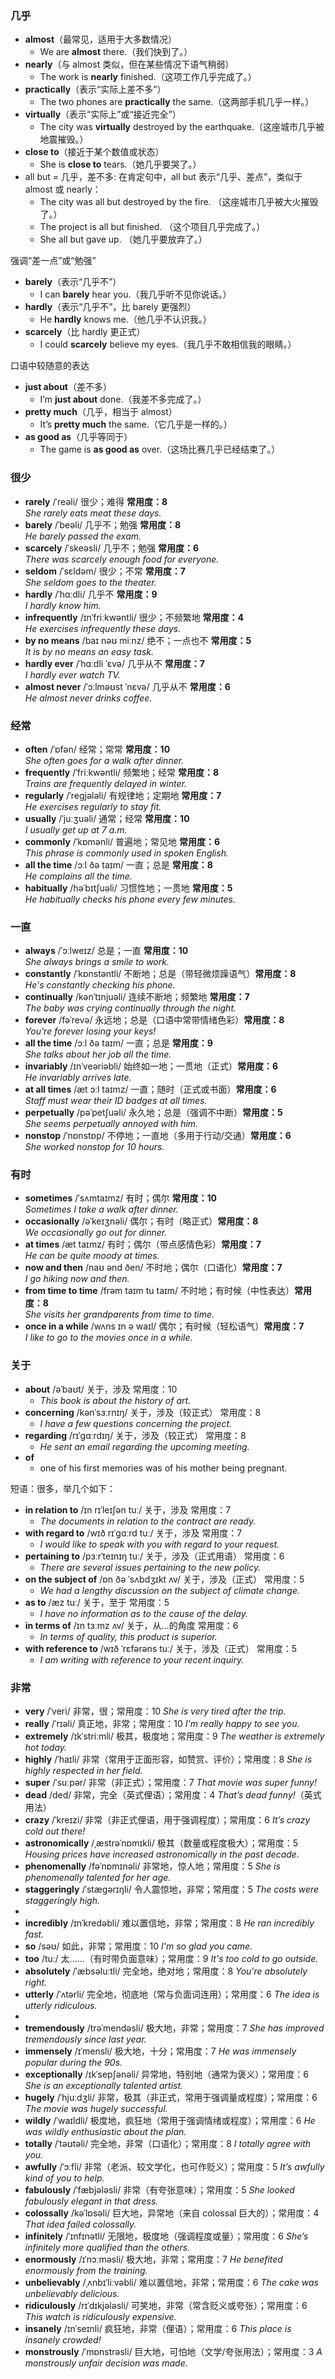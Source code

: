 ### 几乎

- **almost**（最常见，适用于大多数情况）  
  - We are **almost** there.（我们快到了。）  
- **nearly**（与 almost 类似，但在某些情况下语气稍弱）  
  - The work is **nearly** finished.（这项工作几乎完成了。）  
- **practically**（表示“实际上差不多”）  
  - The two phones are **practically** the same.（这两部手机几乎一样。）  
- **virtually**（表示“实际上”或“接近完全”）  
  - The city was **virtually** destroyed by the earthquake.（这座城市几乎被地震摧毁。）  
- **close to**（接近于某个数值或状态）  
  - She is **close to** tears.（她几乎要哭了。）  
- all but = 几乎，差不多: 在肯定句中，all but 表示“几乎、差点”，类似于 almost 或 nearly：
  - The city was all but destroyed by the fire.  （这座城市几乎被大火摧毁了。）
  - The project is all but finished.  （这个项目几乎完成了。）
  - She all but gave up.  （她几乎要放弃了。）

强调“差一点”或“勉强”
- **barely**（表示“几乎不”）  
  - I can **barely** hear you.（我几乎听不见你说话。）  
- **hardly**（表示“几乎不”，比 barely 更强烈）  
  - He **hardly** knows me.（他几乎不认识我。）  
- **scarcely**（比 hardly 更正式）  
  - I could **scarcely** believe my eyes.（我几乎不敢相信我的眼睛。）  

口语中较随意的表达
- **just about**（差不多）  
  - I’m **just about** done.（我差不多完成了。）  
- **pretty much**（几乎，相当于 almost）  
  - It’s **pretty much** the same.（它几乎是一样的。）  
- **as good as**（几乎等同于）  
  - The game is **as good as** over.（这场比赛几乎已经结束了。）  

### 很少
- **rarely** /ˈreəli/ 很少；难得 **常用度：8**  
  *She rarely eats meat these days.*
- **barely** /ˈbeəli/ 几乎不；勉强 **常用度：8**  
  *He barely passed the exam.*
- **scarcely** /ˈskeəsli/ 几乎不；勉强 **常用度：6**  
  *There was scarcely enough food for everyone.*
- **seldom** /ˈsɛldəm/ 很少；不常 **常用度：7**  
  *She seldom goes to the theater.*
- **hardly** /ˈhɑːdli/ 几乎不 **常用度：9**  
  *I hardly know him.*
- **infrequently** /ɪnˈfriːkwəntli/ 很少；不频繁地 **常用度：4**  
  *He exercises infrequently these days.*
- **by no means** /baɪ nəʊ miːnz/ 绝不；一点也不 **常用度：5**  
  *It is by no means an easy task.*
- **hardly ever** /ˈhɑːdli ˈɛvə/ 几乎从不 **常用度：7**  
  *I hardly ever watch TV.*
- **almost never** /ˈɔːlməʊst ˈnɛvə/ 几乎从不 **常用度：6**  
  *He almost never drinks coffee.*

### 经常
- **often** /ˈɒfən/ 经常；常常 **常用度：10**  
  *She often goes for a walk after dinner.*
- **frequently** /ˈfriːkwəntli/ 频繁地；经常 **常用度：8**  
  *Trains are frequently delayed in winter.*
- **regularly** /ˈreɡjələli/ 有规律地；定期地 **常用度：7**  
  *He exercises regularly to stay fit.*
- **usually** /ˈjuːʒuəli/ 通常；经常 **常用度：10**  
  *I usually get up at 7 a.m.*
- **commonly** /ˈkɒmənli/ 普遍地；常见地 **常用度：6**  
  *This phrase is commonly used in spoken English.*
- **all the time** /ɔːl ðə taɪm/ 一直；总是 **常用度：8**  
  *He complains all the time.*
- **habitually** /həˈbɪtʃuəli/ 习惯性地；一贯地 **常用度：5**  
  *He habitually checks his phone every few minutes.*

### 一直
- **always** /ˈɔːlweɪz/ 总是；一直 **常用度：10**  
  *She always brings a smile to work.*
- **constantly** /ˈkɒnstəntli/ 不断地；总是（带轻微烦躁语气）**常用度：8**  
  *He's constantly checking his phone.*
- **continually** /kənˈtɪnjuəli/ 连续不断地；频繁地 **常用度：7**  
  *The baby was crying continually through the night.*
- **forever** /fəˈrevə/ 永远地；总是（口语中常带情绪色彩）**常用度：8**  
  *You're forever losing your keys!*
- **all the time** /ɔːl ðə taɪm/ 一直；总是 **常用度：9**  
  *She talks about her job all the time.*
- **invariably** /ɪnˈveəriəbli/ 始终如一地；一贯地（正式）**常用度：6**  
  *He invariably arrives late.*
- **at all times** /æt ɔːl taɪmz/ 一直；随时（正式或书面）**常用度：6**  
  *Staff must wear their ID badges at all times.*
- **perpetually** /pəˈpetʃuəli/ 永久地；总是（强调不中断）**常用度：5**  
  *She seems perpetually annoyed with him.*
- **nonstop** /ˈnɒnstɒp/ 不停地；一直地（多用于行动/交通）**常用度：6**  
  *She worked nonstop for 10 hours.*

### 有时
- **sometimes** /ˈsʌmtaɪmz/ 有时；偶尔 **常用度：10**  
  *Sometimes I take a walk after dinner.*
- **occasionally** /əˈkeɪʒnəli/ 偶尔；有时（略正式）**常用度：8**  
  *We occasionally go out for dinner.*
- **at times** /æt taɪmz/ 有时；偶尔（带点感情色彩）**常用度：7**  
  *He can be quite moody at times.*
- **now and then** /naʊ ənd ðen/ 不时地；偶尔（口语化）**常用度：7**  
  *I go hiking now and then.*
- **from time to time** /frəm taɪm tu taɪm/ 不时地；有时候（中性表达）**常用度：8**  
  *She visits her grandparents from time to time.*
- **once in a while** /wʌns ɪn ə waɪl/ 偶尔；有时候（轻松语气）**常用度：7**  
  *I like to go to the movies once in a while.*

### 关于

- **about** /əˈbaʊt/  关于，涉及  常用度：10  
  - *This book is about the history of art.*
- **concerning** /kənˈsɜːrnɪŋ/  关于，涉及（较正式）  常用度：8  
  - *I have a few questions concerning the project.*
- **regarding** /rɪˈɡɑːrdɪŋ/  关于，涉及（较正式）  常用度：8  
  - *He sent an email regarding the upcoming meeting.*
- **of**
  - one of his first memories was of his mother being pregnant.

短语：很多，举几个如下：
- **in relation to** /ɪn rɪˈleɪʃən tuː/  关于，涉及  常用度：7  
  - *The documents in relation to the contract are ready.*
- **with regard to** /wɪð rɪˈɡɑːrd tuː/  关于，涉及  常用度：7  
  - *I would like to speak with you with regard to your request.*
- **pertaining to** /pɜːrˈteɪnɪŋ tuː/  关于，涉及（正式用语）  常用度：6  
  - *There are several issues pertaining to the new policy.*
- **on the subject of** /ɒn ðə ˈsʌbdʒɪkt ʌv/  关于，涉及（正式）  常用度：5  
  - *We had a lengthy discussion on the subject of climate change.*
- **as to** /æz tuː/  关于，至于  常用度：5  
  - *I have no information as to the cause of the delay.*
- **in terms of** /ɪn tɜːmz ʌv/  关于，从…的角度  常用度：6  
  - *In terms of quality, this product is superior.*
- **with reference to** /wɪð ˈrɛfərəns tuː/  关于，涉及（正式）  常用度：5  
  - *I am writing with reference to your recent inquiry.*

### 非常

- **very** /ˈveri/ 非常，很；常用度：10
  *She is very tired after the trip.*
- **really** /ˈrɪəli/ 真正地，非常；常用度：10
  *I'm really happy to see you.*
- **extremely** /ɪkˈstriːmli/ 极其，极度地；常用度：9
  *The weather is extremely hot today.*
- **highly** /ˈhaɪli/ 非常（常用于正面形容，如赞赏、评价）；常用度：8
  *She is highly respected in her field.*
- **super** /ˈsuːpər/ 非常（非正式）；常用度：7
  *That movie was super funny!*
- **dead** /ded/ 非常，完全（英式俚语）；常用度：4
  *That’s dead funny!*（英式用法）
- **crazy** /ˈkreɪzi/ 非常（非正式俚语，用于强调程度）；常用度：6
  *It’s crazy cold out there!*
- **astronomically** /ˌæstrəˈnɒmɪkli/ 极其（数量或程度极大）；常用度：5
  *Housing prices have increased astronomically in the past decade.*
- **phenomenally** /fəˈnɒmɪnəli/ 非常地，惊人地；常用度：5
  *She is phenomenally talented for her age.*
- **staggeringly** /ˈstæɡərɪŋli/ 令人震惊地，非常；常用度：5
  *The costs were staggeringly high.*
-
- **incredibly** /ɪnˈkredəbli/ 难以置信地，非常；常用度：8
  *He ran incredibly fast.*
- **so** /səʊ/ 如此，非常；常用度：10
  *I'm so glad you came.*
- **too** /tuː/ 太……（有时带负面意味）；常用度：9
  *It's too cold to go outside.*
- **absolutely** /ˈæbsəluːtli/ 完全地，绝对地；常用度：8
  *You're absolutely right.*
- **utterly** /ˈʌtərli/ 完全地，彻底地（常与负面词连用）；常用度：6
  *The idea is utterly ridiculous.*
- 
- **tremendously** /trəˈmendəsli/ 极大地，非常；常用度：7
  *She has improved tremendously since last year.*
- **immensely** /ɪˈmensli/ 极大地，十分；常用度：7
  *He was immensely popular during the 90s.*
- **exceptionally** /ɪkˈsepʃənəli/ 异常地，特别地（通常为褒义）；常用度：6
  *She is an exceptionally talented artist.*
- **hugely** /ˈhjuːdʒli/ 非常，极其（非正式，常用于强调量或程度）；常用度：6
  *The movie was hugely successful.*
- **wildly** /ˈwaɪldli/ 极度地，疯狂地（常用于强调情绪或程度）；常用度：6
  *He was wildly enthusiastic about the plan.*
- **totally** /ˈtəʊtəli/ 完全地，非常（口语化）；常用度：8
  *I totally agree with you.*
- **awfully** /ˈɔːfli/ 非常（老派、较文学化，也可作贬义）；常用度：5
  *It’s awfully kind of you to help.*
- **fabulously** /ˈfæbjələsli/ 非常（有夸张意味）；常用度：5
  *She looked fabulously elegant in that dress.*
- **colossally** /kəˈlɒsəli/ 巨大地，异常地（来自 colossal 巨大的）；常用度：4
  *That idea failed colossally.*
- **infinitely** /ˈɪnfɪnətli/ 无限地，极度地（强调程度或量）；常用度：6
  *She’s infinitely more qualified than the others.*
- **enormously** /ɪˈnɔːməsli/ 极大地，非常；常用度：7
  *He benefited enormously from the training.*
- **unbelievably** /ˌʌnbɪˈliːvəbli/ 难以置信地，非常；常用度：6
  *The cake was unbelievably delicious.*
- **ridiculously** /rɪˈdɪkjələsli/ 可笑地，非常（常含贬义或夸张）；常用度：6
  *This watch is ridiculously expensive.*
- **insanely** /ɪnˈseɪnli/ 疯狂地，非常（俚语）；常用度：6
  *This place is insanely crowded!*
- **monstrously** /ˈmɒnstrəsli/ 巨大地，可怕地（文学/夸张用法）；常用度：3
  *A monstrously unfair decision was made.*

